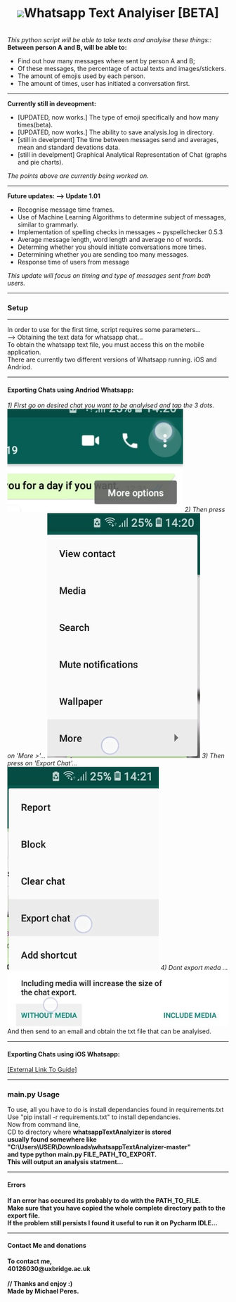 <center>
<h1><img id='what' src='https://www.stickpng.com/assets/images/580b57fcd9996e24bc43c543.png' width='50px' style='vertical-align: center;'>Whatsapp Text Analyiser [BETA] </h1>
</center>
<br>
<em>This python script will be able to take texts and analyise these things::</em>
  <br><b>Between person A and B, will be able to:</b>
    <ul>
    <li> Find out how many messages where sent by person A and B;</li>
    <li> Of these messages, the percentage of actual texts and images/stickers.</li>
    <li> The amount of emojis used by each person.</li>
    <li> The amount of times, user has initiated a conversation first.</li>
    </ul>
    <hr>
    <b>Currently still in deveopment:</b>
    <ul>
    <li> [UPDATED, now works.] The type of emoji specifically and how many times(beta).</li>
    <li> [UPDATED, now works.] The ability to save analysis.log in directory.</li>
    <li> [still in develpment] The time between messages send and averages, mean and standard devations data.</li>
    <li> [still in develpment] Graphical Analytical Representation of Chat (graphs and pie charts).</li>
    </ul>
    <i>The points above are currently being worked on.</i><br>
    <hr>
    <b>Future updates: --> Update 1.01</b>
    <ul>
    <li>Recognise message time frames.</li>
    <li>Use of Machine Learning Algorithms to determine subject of messages, similar to grammarly.</li>
    <li>Implementation of spelling checks in messages ~ pyspellchecker 0.5.3</li>
    <li>Average message length, word length and average no of words.</li>
    <li>Determing whether you should initiate conversations more times.</li>
    <li>Determining whether you are sending too many messages.</li>
    <li>Response time of users from message</li>
    </ul>
<i>This update will focus on timing and type of messages sent from both users.</i><br><hr>
<h3>Setup</h3>
<hr>
In order to use for the first time, script requires some parameters...<br>
--> Obtaining the text data for whatsapp chat...<br>
To obtain the whatsapp text file, you must access this on the mobile application.<br>
There are currently two different versions of Whatsapp running. iOS and Andriod.
<hr>
<h4>Exporting Chats using Andriod Whatsapp:</h4>
<i> 1) First go on desired chat you want to be analyised and tap the 3 dots.</i>
<img src='https://raw.githubusercontent.com/makiisthenes/whatsappTextAnalyizer/master/export_pics/Screenshot_20191227-142052_WhatsApp.jpg' width='400px'>
<i> 2) Then press on 'More >'...</i>
<img src='https://raw.githubusercontent.com/makiisthenes/whatsappTextAnalyizer/master/export_pics/Screenshot_20191227-142058_WhatsApp.jpg'>
<i> 3) Then press on 'Export Chat'...</i>
<img src='https://raw.githubusercontent.com/makiisthenes/whatsappTextAnalyizer/master/export_pics/Screenshot_20191227-142101_WhatsApp.jpg'>
<i> 4) Dont export meda ... </i>
<img src='https://raw.githubusercontent.com/makiisthenes/whatsappTextAnalyizer/master/export_pics/Screenshot_20191227-142121_WhatsApp.jpg'>
And then send to an email and obtain the txt file that can be analyised.
<hr>
<h4>Exporting Chats using iOS Whatsapp:</h4>
<a href='https://www.imyfone.com/ios-data-recovery/export-whatsapp-chat-from-iphone/' target='_blank'>[External Link To Guide]</a><br>
<hr>
<h3>main.py Usage</h4>
To use, all you have to do is install dependancies found in requirements.txt<br>
Use "pip install -r requirements.txt" to install dependancies.<br>
Now from command line,<br>
CD to directory where <b>whatsappTextAnalyizer is stored<br>
usually found somewhere like "C:\Users\USER\Downloads\whatsappTextAnalyizer-master"<br>
and type python main.py FILE_PATH_TO_EXPORT.<br>
This will output an analysis statment...<br>
<hr>
<h4>Errors</h4>
If an error has occured its probably to do with the PATH_TO_FILE.<br>
Make sure that you have copied the whole complete directory path to the export file.<br>
If the problem still persists I found it useful to run it on Pycharm IDLE...<br>
<hr>
<h4>Contact Me and donations</h4>
To contact me,<br>
40126030@uxbridge.ac.uk<br> 
<br>
// Thanks and enjoy :) <br>
 Made by Michael Peres.
  

